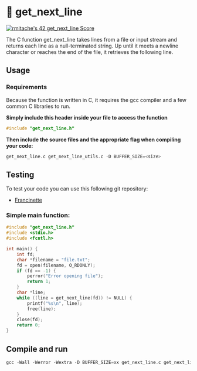 # 📜 get_next_line 
[![rmitache's 42 get_next_line Score](https://badge42.vercel.app/api/v2/clf7b1uxu00060fmjkjr0ywdm/project/3074042)](https://github.com/JaeSeoKim/badge42)


The C function get_next_line takes lines from a file or input stream and returns each line as a null-terminated string. Up until it meets a newline character or reaches the end of the file, it retrieves the following line.

## Usage
### Requirements
Because the function is written in C, it requires the gcc compiler and a few common C libraries to run.

**Simply include this header inside your file to access the function**
```c
#include "get_next_line.h"
```
**Then include the source files and the appropriate flag when compiling your code:**
```c
get_next_line.c get_next_line_utils.c -D BUFFER_SIZE=<size>
```


## Testing
To test your code you can use this following git repository:
 * [Francinette](https://github.com/xicodomingues/francinette)



### Simple main function:
```c
#include "get_next_line.h"
#include <stdio.h>
#include <fcntl.h>

int main() {
    int fd;
    char *filename = "file.txt"; 
    fd = open(filename, O_RDONLY);
    if (fd == -1) {
        perror("Error opening file");
        return 1;
    }   
    char *line;
    while ((line = get_next_line(fd)) != NULL) {
        printf("%s\n", line);
        free(line); 
    }   
    close(fd);
    return 0;
}

```

## Compile and run
```c
gcc -Wall -Werror -Wextra -D BUFFER_SIZE=xx get_next_line.c get_next_line_utils.c && ./a.out
```
